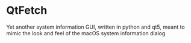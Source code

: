 # QtFetch
Yet another system information GUI, written in python and qt5, meant to mimic the look and feel of the macOS system information dialog

